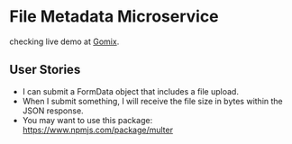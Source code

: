 # File Metadata Microservice
checking live demo at [Gomix](https://testy-organisation.gomix.me).

## User Stories
- I can submit a FormData object that includes a file upload.
- When I submit something, I will receive the file size in bytes within the JSON response.
- You may want to use this package: https://www.npmjs.com/package/multer
